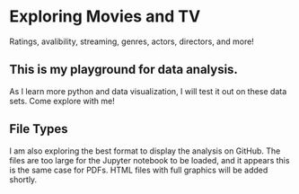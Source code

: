 # Exploring Movies and TV
Ratings, avalibility, streaming, genres, actors, directors, and more!

## This is my playground for data analysis.
As I learn more python and data visualization, I will test it out on these data sets. Come explore with me!

## File Types
I am also exploring the best format to display the analysis on GitHub. The files are too large for the Jupyter notebook to be loaded, and it appears this is the same case for PDFs. HTML files with full graphics will be added shortly.
